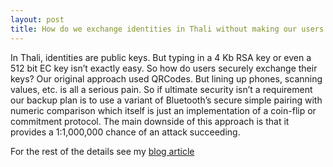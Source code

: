 ```yaml
---
layout: post
title: How do we exchange identities in Thali without making our users hate us?
---
```

In Thali, identities are public keys. But typing in a 4 Kb RSA key or even a 512 bit EC key isn’t exactly easy. So how do users securely exchange their keys? Our original approach used QRCodes. But lining up phones, scanning values, etc. is all a serious pain. So if ultimate security isn’t a requirement our backup plan is to use a variant of Bluetooth’s secure simple pairing with numeric comparison which itself is just an implementation of a coin-flip or commitment protocol. The main downside of this approach is that it provides a 1:1,000,000 chance of an attack succeeding.

For the rest of the details see my [blog article](http://www.goland.org/coinflippingforthali/)
